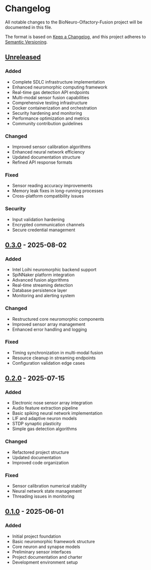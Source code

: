 # Changelog

All notable changes to the BioNeuro-Olfactory-Fusion project will be documented in this file.

The format is based on [Keep a Changelog](https://keepachangelog.com/en/1.0.0/),
and this project adheres to [Semantic Versioning](https://semver.org/spec/v2.0.0.html).

## [Unreleased]

### Added
- Complete SDLC infrastructure implementation
- Enhanced neuromorphic computing framework
- Real-time gas detection API endpoints
- Multi-modal sensor fusion capabilities
- Comprehensive testing infrastructure
- Docker containerization and orchestration
- Security hardening and monitoring
- Performance optimization and metrics
- Community contribution guidelines

### Changed
- Improved sensor calibration algorithms
- Enhanced neural network efficiency
- Updated documentation structure
- Refined API response formats

### Fixed
- Sensor reading accuracy improvements
- Memory leak fixes in long-running processes
- Cross-platform compatibility issues

### Security
- Input validation hardening
- Encrypted communication channels
- Secure credential management

## [0.3.0] - 2025-08-02

### Added
- Intel Loihi neuromorphic backend support
- SpiNNaker platform integration
- Advanced fusion algorithms
- Real-time streaming detection
- Database persistence layer
- Monitoring and alerting system

### Changed
- Restructured core neuromorphic components
- Improved sensor array management
- Enhanced error handling and logging

### Fixed
- Timing synchronization in multi-modal fusion
- Resource cleanup in streaming endpoints
- Configuration validation edge cases

## [0.2.0] - 2025-07-15

### Added
- Electronic nose sensor array integration
- Audio feature extraction pipeline
- Basic spiking neural network implementation
- LIF and adaptive neuron models
- STDP synaptic plasticity
- Simple gas detection algorithms

### Changed
- Refactored project structure
- Updated documentation
- Improved code organization

### Fixed
- Sensor calibration numerical stability
- Neural network state management
- Threading issues in monitoring

## [0.1.0] - 2025-06-01

### Added
- Initial project foundation
- Basic neuromorphic framework structure
- Core neuron and synapse models
- Preliminary sensor interfaces
- Project documentation and charter
- Development environment setup

[Unreleased]: https://github.com/terragonlabs/bioneuro-olfactory-fusion/compare/v0.3.0...HEAD
[0.3.0]: https://github.com/terragonlabs/bioneuro-olfactory-fusion/compare/v0.2.0...v0.3.0
[0.2.0]: https://github.com/terragonlabs/bioneuro-olfactory-fusion/compare/v0.1.0...v0.2.0
[0.1.0]: https://github.com/terragonlabs/bioneuro-olfactory-fusion/releases/tag/v0.1.0